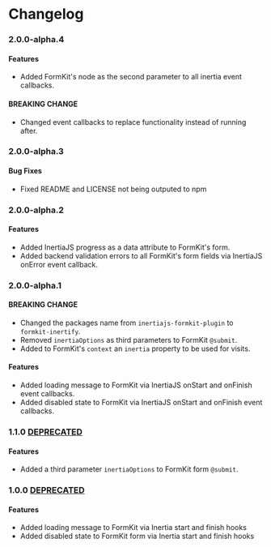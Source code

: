 # Changelog

### 2.0.0-alpha.4

#### Features

* Added FormKit's node as the second parameter to all inertia event callbacks.

#### BREAKING CHANGE

* Changed event callbacks to replace functionality instead of running after.

### 2.0.0-alpha.3

#### Bug Fixes

* Fixed README and LICENSE not being outputed to npm

### 2.0.0-alpha.2

#### Features

* Added InertiaJS progress as a data attribute to FormKit's form.
* Added backend validation errors to all FormKit's form fields via InertiaJS onError event callback.

### 2.0.0-alpha.1

#### BREAKING CHANGE

* Changed the packages name from `inertiajs-formkit-plugin` to `formkit-inertify`.
* Removed `inertiaOptions` as third parameters to FormKit `@submit`.
* Added to FormKit's `context` an `inertia` property to be used for visits.

#### Features

* Added loading message to FormKit via InertiaJS onStart and onFinish event callbacks.
* Added disabled state to FormKit via InertiaJS onStart and onFinish event callbacks.

### 1.1.0 [DEPRECATED](https://www.npmjs.com/package/inertiajs-formkit-plugin)

#### Features

* Added a third parameter `inertiaOptions` to FormKit form `@submit`.

### 1.0.0 [DEPRECATED](https://www.npmjs.com/package/inertiajs-formkit-plugin)

#### Features

* Added loading message to FormKit via Inertia start and finish hooks
* Added disabled state to FormKit form via Inertia start and finish hooks
